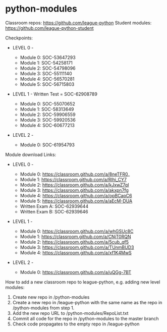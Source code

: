 # python-modules
Classroom repos: https://github.com/league-python
Student modules: https://github.com/league-python-student

Checkpoints:
- LEVEL 0 -
  - Module 0: SOC-53647293
  - Module 1: SOC-54258171
  - Module 2: SOC-54798096
  - Module 3: SOC-55111140
  - Module 4: SOC-56570281
  - Module 5: SOC-56715803

- LEVEL 1 - Written Test = SOC-62908789
  - Module 0: SOC-55070652
  - Module 1: SOC-58313649
  - Module 2: SOC-59906559
  - Module 3: SOC-59920536
  - Module 4: SOC-60677213

- LEVEL 2 -
  - Module 0: SOC-61954793

Module download Links:
- LEVEL 0 -
  - Module 0: https://classroom.github.com/a/8neTFR0_
  - Module 1: https://classroom.github.com/a/RIhi_CY7
  - Module 2: https://classroom.github.com/a/kJxwZ7qI
  - Module 3: https://classroom.github.com/a/akxpn7fg
  - Module 4: https://classroom.github.com/a/opBCapC6
  - Module 5: https://classroom.github.com/a/aEcM-DUA
  - Written Exam A: SOC-62939644
  - Written Exam B: SOC-62939646

- LEVEL 1 -
  - Module 0: https://classroom.github.com/a/whGSUc8C
  - Module 1: https://classroom.github.com/a/CNjT0RQN
  - Module 2: https://classroom.github.com/a/5cub_qf5
  - Module 3: https://classroom.github.com/a/TUnmBUD3
  - Module 4: https://classroom.github.com/a/xf1K4MwS

- LEVEL 2 -
  - Module 0: https://classroom.github.com/a/uQGg-7BT

How to add a new classroom repo to league-python, e.g. adding new level modules:
1. Create new repo in /python-modules
2. Create a new repo in /league-python with the same name as the repo in /python-modules from step 1.
3. Add the new repo URL to /python-modules/RepoList.txt
4. Commit all code for the repo in /python-modules to the master branch
5. Check code propagates to the empty repo in /league-python
